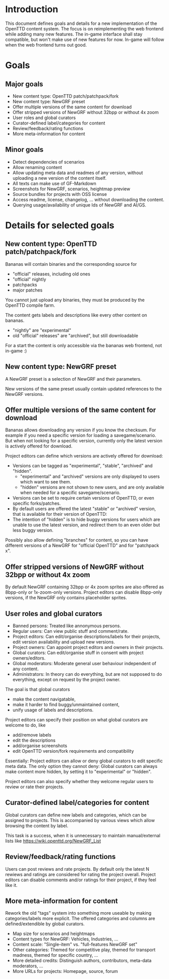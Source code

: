 # Introduction

This document defines goals and details for a new implementation of the OpenTTD content system.
The focus is on reimplementing the web frontend while adding many new features.
The in-game interface shall stay compatible, but won't make use of new features for now.
In-game will follow when the web frontend turns out good.

# Goals

## Major goals

* New content type: OpenTTD patch/patchpack/fork
* New content type: NewGRF preset
* Offer multiple versions of the same content for download
* Offer stripped versions of NewGRF without 32bpp or without 4x zoom
* User roles and global curators
* Curator-defined label/categories for content
* Review/feedback/rating functions
* More meta-information for content

## Minor goals
* Detect dependencies of scenarios
* Allow renaming content
* Allow updating meta data and readmes of any version, without uploading a new version of the content itself.
* All texts can make use of GF-Markdown
* Screenshots for NewGRF, scenarios, heightmap preview
* Source bundles for projects with OSS license
* Access readme, license, changelog, ... without downloading the content.
* Querying usage/availability of unique Ids of NewGRF and AI/GS.


# Details for selected goals

## New content type: OpenTTD patch/patchpack/fork

Bananas will contain binaries and the corresponding source for

* "official" releases, including old ones
* "official" nightly
* patchpacks
* major patches

You cannot just upload any binaries, they must be produced by the OpenTTD compile farm.

The content gets labels and descriptions like every other content on bananas.

* "nightly" are "experimental"
* old "official" releases" are "archived", but still downloadable

For a start the content is only accessible via the bananas web frontend, not in-game :)

## New content type: NewGRF preset

A NewGRF preset is a selection of NewGRF and their parameters.

New versions of the same preset usually contain updated references to the NewGRF versions.

## Offer multiple versions of the same content for download

Bananas allows downloading any version if you know the checksum. For example if you need a specific version for loading a savegame/scenario.
But when not looking for a specific version, currently only the latest version is actively offered for download.

Project editors can define which versions are actively offered for download:

* Versions can be tagged as "experimental", "stable", "archived" and "hidden".
    * "experimental" and "archived" versions are only displayed to users which want to see them.
    * "hidden" versions are not shown to new users, and are only available when needed for a specific savegame/scenario.
* Versions can be set to require certain versions of OpenTTD, or even specific forks/patches.
* By default users are offered the latest "stable" or "archived" version, that is available for their version of OpenTTD:
* The intention of "hidden" is to hide buggy versions for users which are unable to use the latest version, and redirect them to an even older but less buggy version.

Possibly also allow defining "branches" for content, so you can have different versions of a NewGRF for "official OpenTTD" and for "patchpack x".

## Offer stripped versions of NewGRF without 32bpp or without 4x zoom

By default NewGRF containing 32bpp or 4x zoom sprites are also offered as 8bpp-only or 1x-zoom-only versions.
Project editors can disable 8bpp-only versions, if the NewGRF only contains placeholder sprites.

## User roles and global curators

* Banned persons: Treated like annonymous persons.
* Regular users: Can view public stuff and comment/rate.
* Project editors: Can edit/organise descriptions/labels for their projects, edit version availability and upload new versions.
* Project owners: Can appoint project editors and owners in their projects.
* Global curators: Can edit/organise stuff in consent with project owners/editors.
* Global moderators: Moderate general user behaviour independent of any content.
* Administrators: In theory can do everything, but are not supposed to do everything, except on request by the project owner.

The goal is that global curators

* make the content navigatable,
* make it harder to find buggy/unmaintained content,
* unify usage of labels and descriptions.

Project editors can specify their position on what global curators are welcome to do, like

* add/remove labels
* edit the descriptions
* add/organise screenshots
* edit OpenTTD version/fork requirements and compatibility

Essentially: Project editors can allow or deny global curators to edit specific meta data.
The only option they cannot deny: Global curators can always make content more hidden, by setting it to "experimental" or "hidden".

Project editors can also specify whether they welcome regular users to review or rate their projects.

## Curator-defined label/categories for content

Global curators can define new labels and categories, which can be assigned to projects.
This is accompanied by various views which allow browsing the content by label.

This task is a success, when it is unnecessary to maintain manual/external lists like https://wiki.openttd.org/NewGRF_List

## Review/feedback/rating functions

Users can post reviews and rate projects.
By default only the latest N rewiews and ratings are considered for rating the project overall.
Project editors can disable comments and/or ratings for their project, if they feel like it.

## More meta-information for content

Rework the old "tags" system into something more useable by making categories/labels more explicit.
The offered categories and columns are defined/extendible by global curators.

* Map size for scenarios and heightmaps
* Content types for NewGRF: Vehicles, Industries, ...
* Content scale: "Single-item" vs. "full-features NewGRF set"
* Other categories: Themed for competitive play, themed for transport madness, themed for specific country, ...
* More detailed credits: Distinguish authors, contributors, meta-data moderators, ...
* More URLs for projects: Homepage, source, forum
